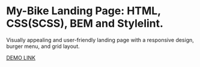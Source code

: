 # My-Bike Landing Page: HTML, CSS(SCSS), BEM and Stylelint.
Visually appealing and user-friendly landing page with a responsive design, burger menu, and grid layout.

[DEMO LINK](https://Kuper18.github.io/mybike-landing/)
